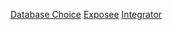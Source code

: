 [Database Choice](https://github.com/Geofery/System_Integration/blob/main/04b._%5BPair%5DDatabase_granular_access/Database_choice.md)
[Exposee](https://github.com/Geofery/System_Integration/blob/main/04b._%5BPair%5DDatabase_granular_access/Exposee.md)
[Integrator](https://github.com/Geofery/System_Integration/blob/main/04b._%5BPair%5DDatabase_granular_access/Integrator.md)
